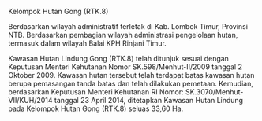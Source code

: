 Kelompok Hutan Gong (RTK.8)

Berdasarkan wilayah administratif terletak di Kab. Lombok Timur, Provinsi NTB. Berdasarkan pembagian wilayah administrasi pengelolaan hutan, termasuk dalam wilayah Balai KPH Rinjani Timur.

Kawasan Hutan Lindung Gong (RTK.8) telah ditunjuk sesuai dengan Keputusan Menteri Kehutanan Nomor SK.598/Menhut-II/2009 tanggal 2 Oktober 2009. Kawasan hutan tersebut telah terdapat batas kawasan hutan berupa pemasangan tanda batas dan telah dilakukan pemetaan. Kemudian, berdasarkan Keputusan Menteri Kehutanan RI Nomor: SK.3070/Menhut-VII/KUH/2014 tanggal 23 April 2014, ditetapkan Kawasan Hutan Lindung pada Kelompok Hutan Gong (RTK.8) seluas 33,60 Ha. 